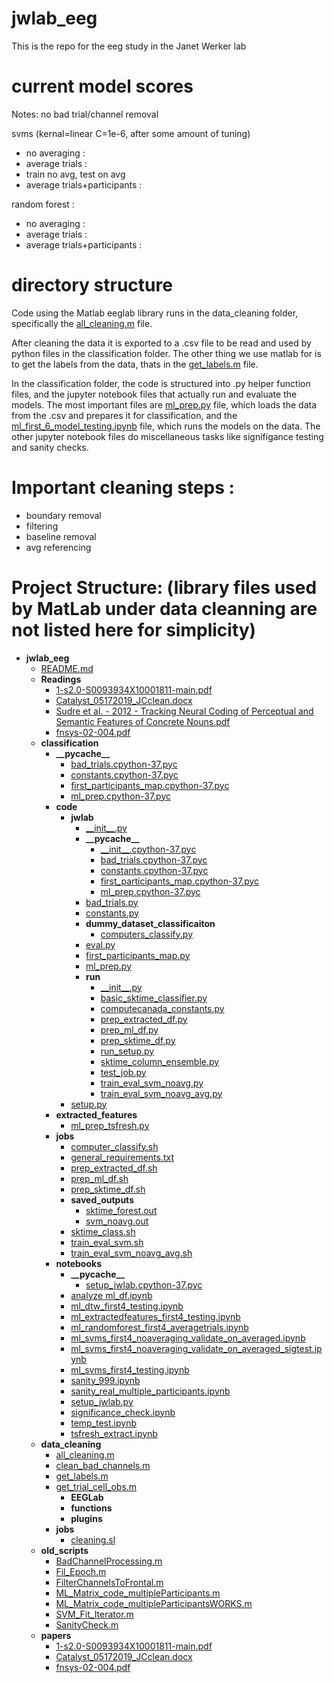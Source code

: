 # jwlab_eeg
This is the repo for the eeg study in the Janet Werker lab

# current model scores

Notes: no bad trial/channel removal

svms (kernal=linear C=1e-6, after some amount of tuning)
- no averaging : 
- average trials :
- train no avg, test on avg 
- average trials+participants : 

random forest :
- no averaging :
- average trials : 
- average trials+participants :

# directory structure

Code using the Matlab eeglab library runs in the data_cleaning folder, specifically the [all_cleaning.m](data_cleaning/all_cleaning.m) file.

After cleaning the data it is exported to a .csv file to be read and used by python files in the classification folder. The other thing we use matlab for is to get the labels from the data, thats in the [get_labels.m](data_cleaning/get_labels.m) file.

In the classification folder, the code is structured into .py helper function files, and the jupyter notebook files that actually run and evaluate the models. The most important files are [ml_prep.py](classification/ml_prep.py) file, which loads the data from the .csv and prepares it for classification, and the [ml_first_6_model_testing.ipynb](classification/ml_first_6_model_testing.ipynb) file, which runs the models on the data. The other jupyter notebook files do miscellaneous tasks like signifigance testing and sanity checks.

# Important cleaning steps :
- boundary removal
- filtering
- baseline removal
- avg referencing

# Project Structure: (library files used by MatLab under data cleanning are not listed here for simplicity)

- __jwlab\_eeg__
   - [README.md](README.md)
   - __Readings__
     - [1\-s2.0\-S0093934X10001811\-main.pdf](Readings/1-s2.0-S0093934X10001811-main.pdf)
     - [Catalyst\_05172019\_JCclean.docx](Readings/Catalyst_05172019_JCclean.docx)
     - [Sudre et al. \- 2012 \- Tracking Neural Coding of Perceptual and Semantic Features of Concrete Nouns.pdf](Readings/Sudre%20et%20al.%20-%202012%20-%20Tracking%20Neural%20Coding%20of%20Perceptual%20and%20Semantic%20Features%20of%20Concrete%20Nouns.pdf)
     - [fnsys\-02\-004.pdf](Readings/fnsys-02-004.pdf)
   - __classification__
     - __\_\_pycache\_\___
       - [bad\_trials.cpython\-37.pyc](classification/__pycache__/bad_trials.cpython-37.pyc)
       - [constants.cpython\-37.pyc](classification/__pycache__/constants.cpython-37.pyc)
       - [first\_participants\_map.cpython\-37.pyc](classification/__pycache__/first_participants_map.cpython-37.pyc)
       - [ml\_prep.cpython\-37.pyc](classification/__pycache__/ml_prep.cpython-37.pyc)
     - __code__
       - __jwlab__
         - [\_\_init\_\_.py](classification/code/jwlab/__init__.py)
         - __\_\_pycache\_\___
           - [\_\_init\_\_.cpython\-37.pyc](classification/code/jwlab/__pycache__/__init__.cpython-37.pyc)
           - [bad\_trials.cpython\-37.pyc](classification/code/jwlab/__pycache__/bad_trials.cpython-37.pyc)
           - [constants.cpython\-37.pyc](classification/code/jwlab/__pycache__/constants.cpython-37.pyc)
           - [first\_participants\_map.cpython\-37.pyc](classification/code/jwlab/__pycache__/first_participants_map.cpython-37.pyc)
           - [ml\_prep.cpython\-37.pyc](classification/code/jwlab/__pycache__/ml_prep.cpython-37.pyc)
         - [bad\_trials.py](classification/code/jwlab/bad_trials.py)
         - [constants.py](classification/code/jwlab/constants.py)
         - __dummy\_dataset\_classificaiton__
           - [computers\_classify.py](classification/code/jwlab/dummy_dataset_classificaiton/computers_classify.py)
         - [eval.py](classification/code/jwlab/eval.py)
         - [first\_participants\_map.py](classification/code/jwlab/first_participants_map.py)
         - [ml\_prep.py](classification/code/jwlab/ml_prep.py)
         - __run__
           - [\_\_init\_\_.py](classification/code/jwlab/run/__init__.py)
           - [basic\_sktime\_classifier.py](classification/code/jwlab/run/basic_sktime_classifier.py)
           - [computecanada\_constants.py](classification/code/jwlab/run/computecanada_constants.py)
           - [prep\_extracted\_df.py](classification/code/jwlab/run/prep_extracted_df.py)
           - [prep\_ml\_df.py](classification/code/jwlab/run/prep_ml_df.py)
           - [prep\_sktime\_df.py](classification/code/jwlab/run/prep_sktime_df.py)
           - [run\_setup.py](classification/code/jwlab/run/run_setup.py)
           - [sktime\_column\_ensemble.py](classification/code/jwlab/run/sktime_column_ensemble.py)
           - [test\_job.py](classification/code/jwlab/run/test_job.py)
           - [train\_eval\_svm\_noavg.py](classification/code/jwlab/run/train_eval_svm_noavg.py)
           - [train\_eval\_svm\_noavg\_avg.py](classification/code/jwlab/run/train_eval_svm_noavg_avg.py)
       - [setup.py](classification/code/setup.py)
     - __extracted\_features__
       - [ml\_prep\_tsfresh.py](classification/extracted_features/ml_prep_tsfresh.py)
     - __jobs__
       - [computer\_classify.sh](classification/jobs/computer_classify.sh)
       - [general\_requirements.txt](classification/jobs/general_requirements.txt)
       - [prep\_extracted\_df.sh](classification/jobs/prep_extracted_df.sh)
       - [prep\_ml\_df.sh](classification/jobs/prep_ml_df.sh)
       - [prep\_sktime\_df.sh](classification/jobs/prep_sktime_df.sh)
       - __saved\_outputs__
         - [sktime\_forest.out](classification/jobs/saved_outputs/sktime_forest.out)
         - [svm\_noavg.out](classification/jobs/saved_outputs/svm_noavg.out)
       - [sktime\_class.sh](classification/jobs/sktime_class.sh)
       - [train\_eval\_svm.sh](classification/jobs/train_eval_svm.sh)
       - [train\_eval\_svm\_noavg\_avg.sh](classification/jobs/train_eval_svm_noavg_avg.sh)
     - __notebooks__
       - __\_\_pycache\_\___
         - [setup\_jwlab.cpython\-37.pyc](classification/notebooks/__pycache__/setup_jwlab.cpython-37.pyc)
       - [analyze ml\_df.ipynb](classification/notebooks/analyze%20ml_df.ipynb)
       - [ml\_dtw\_first4\_testing.ipynb](classification/notebooks/ml_dtw_first4_testing.ipynb)
       - [ml\_extractedfeatures\_first4\_testing.ipynb](classification/notebooks/ml_extractedfeatures_first4_testing.ipynb)
       - [ml\_randomforest\_first4\_averagetrials.ipynb](classification/notebooks/ml_randomforest_first4_averagetrials.ipynb)
       - [ml\_svms\_first4\_noaveraging\_validate\_on\_averaged.ipynb](classification/notebooks/ml_svms_first4_noaveraging_validate_on_averaged.ipynb)
       - [ml\_svms\_first4\_noaveraging\_validate\_on\_averaged\_sigtest.ipynb](classification/notebooks/ml_svms_first4_noaveraging_validate_on_averaged_sigtest.ipynb)
       - [ml\_svms\_first4\_testing.ipynb](classification/notebooks/ml_svms_first4_testing.ipynb)
       - [sanity\_999.ipynb](classification/notebooks/sanity_999.ipynb)
       - [sanity\_real\_multiple\_participants.ipynb](classification/notebooks/sanity_real_multiple_participants.ipynb)
       - [setup\_jwlab.py](classification/notebooks/setup_jwlab.py)
       - [significance\_check.ipynb](classification/notebooks/significance_check.ipynb)
       - [temp\_test.ipynb](classification/notebooks/temp_test.ipynb)
       - [tsfresh\_extract.ipynb](classification/notebooks/tsfresh_extract.ipynb)
   - __data\_cleaning__
     - [all\_cleaning.m](data_cleaning/all_cleaning.m)
     - [clean\_bad\_channels.m](data_cleaning/clean_bad_channels.m)
     - [get\_labels.m](data_cleaning/get_labels.m)
     - [get\_trial\_cell\_obs.m](data_cleaning/get_trial_cell_obs.m)
        - __EEGLab__
        - __functions__
        - __plugins__
     - __jobs__
       - [cleaning.sl](data_cleaning/jobs/cleaning.sl)
   - __old\_scripts__
     - [BadChannelProcessing.m](old_scripts/BadChannelProcessing.m)
     - [Fil\_Epoch.m](old_scripts/Fil_Epoch.m)
     - [FilterChannelsToFrontal.m](old_scripts/FilterChannelsToFrontal.m)
     - [ML\_Matrix\_code\_multipleParticipants.m](old_scripts/ML_Matrix_code_multipleParticipants.m)
     - [ML\_Matrix\_code\_multipleParticipantsWORKS.m](old_scripts/ML_Matrix_code_multipleParticipantsWORKS.m)
     - [SVM\_Fit\_Iterator.m](old_scripts/SVM_Fit_Iterator.m)
     - [SanityCheck.m](old_scripts/SanityCheck.m)
   - __papers__
     - [1\-s2.0\-S0093934X10001811\-main.pdf](papers/1-s2.0-S0093934X10001811-main.pdf)
     - [Catalyst\_05172019\_JCclean.docx](papers/Catalyst_05172019_JCclean.docx)
     - [fnsys\-02\-004.pdf](papers/fnsys-02-004.pdf)

